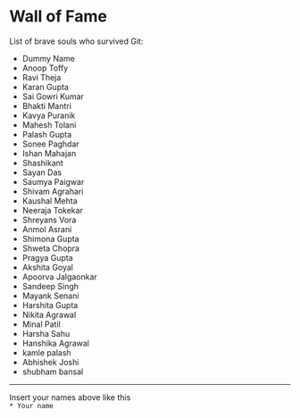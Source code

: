 # Wall of Fame


List of brave souls who survived Git:
* Dummy Name
* Anoop Toffy
* Ravi Theja
* Karan Gupta
* Sai Gowri Kumar
* Bhakti Mantri
* Kavya Puranik
* Mahesh Tolani
* Palash Gupta
* Sonee Paghdar
* Ishan Mahajan
* Shashikant
* Sayan Das
* Saumya Paigwar
* Shivam Agrahari 
* Kaushal Mehta
* Neeraja Tokekar
* Shreyans Vora
* Anmol Asrani
* Shimona Gupta
* Shweta Chopra
* Pragya Gupta
* Akshita Goyal
* Apoorva Jalgaonkar
* Sandeep Singh
* Mayank Senani
* Harshita Gupta
* Nikita Agrawal
* Minal Patil
* Harsha Sahu
* Hanshika Agrawal
* kamle palash
* Abhishek Joshi
* shubham bansal
---
Insert your names above like this\
`* Your name`

